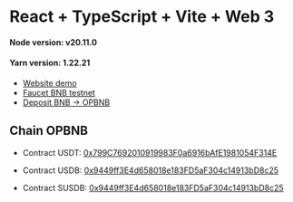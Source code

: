# React + TypeScript + Vite + Web 3

#### Node version: v20.11.0

#### Yarn version: 1.22.21

-   [Website demo](https://web3-opbnb.vercel.app/)
-   [Faucet BNB testnet](https://www.bnbchain.org/en/testnet-faucet)
-   [Deposit BNB -> OPBNB](https://opbnb-testnet-bridge.bnbchain.org/deposit)

## Chain OPBNB

-   Contract USDT: [0x799C7692010919983F0a6916bAfE1981054F314E](https://testnet.opbnbscan.com/address/0x799C7692010919983F0a6916bAfE1981054F314E)
-   Contract USDB: [0x9449ff3E4d658018e183FD5aF304c14913bD8c25](https://testnet.opbnbscan.com/address/0x9449ff3E4d658018e183FD5aF304c14913bD8c25)

-   Contract SUSDB: [0x9449ff3E4d658018e183FD5aF304c14913bD8c25](https://testnet.opbnbscan.com/address/0x115066a4CCCCc42055147F94C38126A54f2F5fda)

